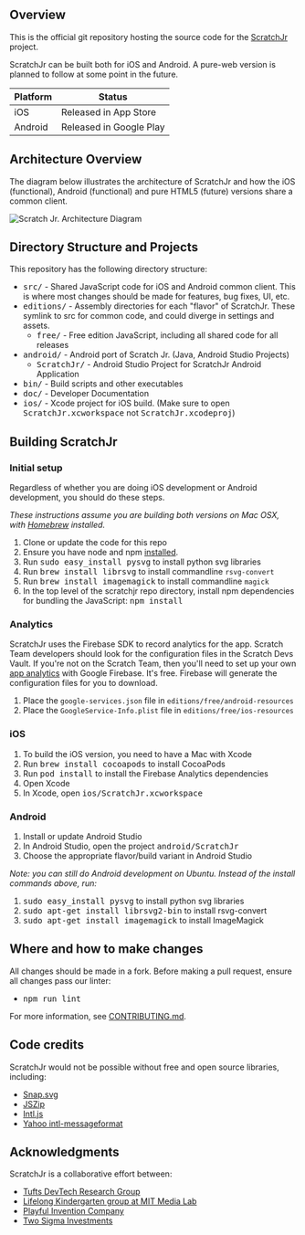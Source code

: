 ## Overview
This is the official git repository hosting the source code for the
[ScratchJr](http://scratchjr.org/) project.

ScratchJr can be built both for iOS and Android.
A pure-web version is planned to follow at some point in the future.

Platform | Status
-------- | -------------
iOS      | Released in App Store
Android  | Released in Google Play

## Architecture Overview
The diagram below illustrates the architecture of ScratchJr and
how the iOS (functional), Android (functional) and pure HTML5 (future)
versions share a common client.

![Scratch Jr. Architecture Diagram](doc/scratchjr_architecture.png)


## Directory Structure and Projects
This repository has the following directory structure:

* <tt>src/</tt> - Shared JavaScript code for iOS and Android common client. This is where most changes should be made for features, bug fixes, UI, etc.
* <tt>editions/</tt> - Assembly directories for each "flavor" of ScratchJr. These symlink to src for common code, and could diverge in settings and assets.
  * <tt>free/</tt> - Free edition JavaScript, including all shared code for all releases
* <tt>android/</tt> - Android port of Scratch Jr. (Java, Android Studio Projects)
  * <tt>ScratchJr/</tt> - Android Studio Project for ScratchJr Android Application
* <tt>bin/</tt> - Build scripts and other executables
* <tt>doc/</tt> - Developer Documentation
* <tt>ios/</tt> - Xcode project for iOS build. (Make sure to open <tt>ScratchJr.xcworkspace</tt> not <tt>ScratchJr.xcodeproj</tt>)

## Building ScratchJr

### Initial setup

Regardless of whether you are doing iOS development or Android development, you should do these steps.

*These instructions assume you are building both versions on Mac OSX, with [Homebrew](http://brew.sh) installed.*

1. Clone or update the code for this repo
2. Ensure you have node and npm [installed](https://www.npmjs.com/get-npm).
3. Run <tt>sudo easy_install pysvg</tt> to install python svg libraries
4. Run <tt>brew install librsvg</tt> to install commandline `rsvg-convert`
5. Run <tt>brew install imagemagick</tt> to install commandline `magick`
6. In the top level of the scratchjr repo directory, install npm dependencies for bundling the JavaScript: <tt>npm install</tt>

### Analytics
ScratchJr uses the Firebase SDK to record analytics for the app. Scratch Team developers should look for
the configuration files in the Scratch Devs Vault. If you're not on the Scratch Team, then you'll need to
set up your own [app analytics](https://firebase.google.com/products/analytics) with Google Firebase. It's free. Firebase will generate the configuration files for you to download.

1. Place the `google-services.json` file in `editions/free/android-resources`
2. Place the `GoogleService-Info.plist` file in `editions/free/ios-resources`

### iOS

1. To build the iOS version, you need to have a Mac with Xcode
2. Run <tt>brew install cocoapods</tt> to install CocoaPods
3. Run <tt>pod install</tt> to install the Firebase Analytics dependencies
4. Open Xcode
5. In Xcode, open <tt>ios/ScratchJr.xcworkspace</tt>

### Android

1. Install or update Android Studio
2. In Android Studio, open the project <tt>android/ScratchJr</tt>
3. Choose the appropriate flavor/build variant in Android Studio

*Note: you can still do Android development on Ubuntu. Instead of the install commands above, run:*

1. <tt>sudo easy_install pysvg</tt> to install python svg libraries
2. <tt>sudo apt-get install librsvg2-bin</tt> to install rsvg-convert
3. <tt>sudo apt-get install imagemagick</tt> to install ImageMagick

## Where and how to make changes

All changes should be made in a fork. Before making a pull request, ensure all changes pass our linter:
* <tt>npm run lint</tt>

For more information, see [CONTRIBUTING.md](https://github.com/LLK/scratchjr/blob/develop/.github/CONTRIBUTING.md).

## Code credits
ScratchJr would not be possible without free and open source libraries, including:
* [Snap.svg](https://github.com/adobe-webplatform/Snap.svg/)
* [JSZip](https://github.com/Stuk/jszip)
* [Intl.js](https://github.com/andyearnshaw/Intl.js)
* [Yahoo intl-messageformat](https://github.com/yahoo/intl-messageformat)

## Acknowledgments
ScratchJr is a collaborative effort between:

* [Tufts DevTech Research Group](http://ase.tufts.edu/devtech/)
* [Lifelong Kindergarten group at MIT Media Lab](http://llk.media.mit.edu/)
* [Playful Invention Company](http://www.playfulinvention.com/)
* [Two Sigma Investments](http://twosigma.com)

